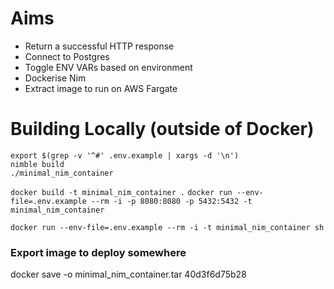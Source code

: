 
# Aims

* Return a successful HTTP response
* Connect to Postgres
* Toggle ENV VARs based on environment
* Dockerise Nim
* Extract image to run on AWS Fargate

# Building Locally (outside of Docker)

```
export $(grep -v '^#' .env.example | xargs -d '\n')
nimble build
./minimal_nim_container
```

`docker build -t minimal_nim_container .`
`docker run --env-file=.env.example --rm -i -p 8080:8080 -p 5432:5432 -t minimal_nim_container`

`docker run --env-file=.env.example --rm -i -t minimal_nim_container sh`

### Export image to deploy somewhere

docker save -o minimal_nim_container.tar 40d3f6d75b28